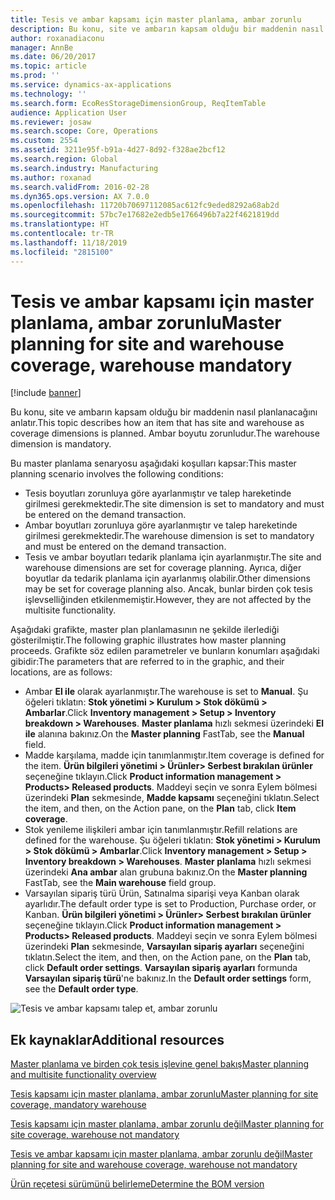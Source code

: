 ```yaml
---
title: Tesis ve ambar kapsamı için master planlama, ambar zorunlu
description: Bu konu, site ve ambarın kapsam olduğu bir maddenin nasıl planlanacağını anlatır. Ambar boyutu zorunludur.
author: roxanadiaconu
manager: AnnBe
ms.date: 06/20/2017
ms.topic: article
ms.prod: ''
ms.service: dynamics-ax-applications
ms.technology: ''
ms.search.form: EcoResStorageDimensionGroup, ReqItemTable
audience: Application User
ms.reviewer: josaw
ms.search.scope: Core, Operations
ms.custom: 2554
ms.assetid: 3211e95f-b91a-4d27-8d92-f328ae2bcf12
ms.search.region: Global
ms.search.industry: Manufacturing
ms.author: roxanad
ms.search.validFrom: 2016-02-28
ms.dyn365.ops.version: AX 7.0.0
ms.openlocfilehash: 11720b70697112085ac612fc9eded8292a68ab2d
ms.sourcegitcommit: 57bc7e17682e2edb5e1766496b7a22f4621819dd
ms.translationtype: HT
ms.contentlocale: tr-TR
ms.lasthandoff: 11/18/2019
ms.locfileid: "2815100"
---
```

# <a name="master-planning-for-site-and-warehouse-coverage-warehouse-mandatory"></a><span data-ttu-id="fd6f6-104">Tesis ve ambar kapsamı için master planlama, ambar zorunlu</span><span class="sxs-lookup"><span data-stu-id="fd6f6-104">Master planning for site and warehouse coverage, warehouse mandatory</span></span>

[!include [banner](../includes/banner.md)]

<span data-ttu-id="fd6f6-105">Bu konu, site ve ambarın kapsam olduğu bir maddenin nasıl planlanacağını anlatır.</span><span class="sxs-lookup"><span data-stu-id="fd6f6-105">This topic describes how an item that has site and warehouse as coverage dimensions is planned.</span></span> <span data-ttu-id="fd6f6-106">Ambar boyutu zorunludur.</span><span class="sxs-lookup"><span data-stu-id="fd6f6-106">The warehouse dimension is mandatory.</span></span>

<span data-ttu-id="fd6f6-107">Bu master planlama senaryosu aşağıdaki koşulları kapsar:</span><span class="sxs-lookup"><span data-stu-id="fd6f6-107">This master planning scenario involves the following conditions:</span></span>

-   <span data-ttu-id="fd6f6-108">Tesis boyutları zorunluya göre ayarlanmıştır ve talep hareketinde girilmesi gerekmektedir.</span><span class="sxs-lookup"><span data-stu-id="fd6f6-108">The site dimension is set to mandatory and must be entered on the demand transaction.</span></span>
-   <span data-ttu-id="fd6f6-109">Ambar boyutları zorunluya göre ayarlanmıştır ve talep hareketinde girilmesi gerekmektedir.</span><span class="sxs-lookup"><span data-stu-id="fd6f6-109">The warehouse dimension is set to mandatory and must be entered on the demand transaction.</span></span>
-   <span data-ttu-id="fd6f6-110">Tesis ve ambar boyutları tedarik planlama için ayarlanmıştır.</span><span class="sxs-lookup"><span data-stu-id="fd6f6-110">The site and warehouse dimensions are set for coverage planning.</span></span> <span data-ttu-id="fd6f6-111">Ayrıca, diğer boyutlar da tedarik planlama için ayarlanmış olabilir.</span><span class="sxs-lookup"><span data-stu-id="fd6f6-111">Other dimensions may be set for coverage planning also.</span></span> <span data-ttu-id="fd6f6-112">Ancak, bunlar birden çok tesis işlevselliğinden etkilenmemiştir.</span><span class="sxs-lookup"><span data-stu-id="fd6f6-112">However, they are not affected by the multisite functionality.</span></span>

<span data-ttu-id="fd6f6-113">Aşağıdaki grafikte, master plan planlamasının ne şekilde ilerlediği gösterilmiştir.</span><span class="sxs-lookup"><span data-stu-id="fd6f6-113">The following graphic illustrates how master planning proceeds.</span></span> <span data-ttu-id="fd6f6-114">Grafikte söz edilen parametreler ve bunların konumları aşağıdaki gibidir:</span><span class="sxs-lookup"><span data-stu-id="fd6f6-114">The parameters that are referred to in the graphic, and their locations, are as follows:</span></span>
-   <span data-ttu-id="fd6f6-115">Ambar **El ile** olarak ayarlanmıştır.</span><span class="sxs-lookup"><span data-stu-id="fd6f6-115">The warehouse is set to **Manual**.</span></span> <span data-ttu-id="fd6f6-116">Şu öğeleri tıklatın: **Stok yönetimi &gt; Kurulum &gt; Stok dökümü &gt; Ambarlar**.</span><span class="sxs-lookup"><span data-stu-id="fd6f6-116">Click **Inventory management &gt; Setup &gt; Inventory breakdown &gt; Warehouses**.</span></span> <span data-ttu-id="fd6f6-117">**Master planlama** hızlı sekmesi üzerindeki **El ile** alanına bakınız.</span><span class="sxs-lookup"><span data-stu-id="fd6f6-117">On the **Master planning** FastTab, see the **Manual** field.</span></span>
-   <span data-ttu-id="fd6f6-118">Madde karşılama, madde için tanımlanmıştır.</span><span class="sxs-lookup"><span data-stu-id="fd6f6-118">Item coverage is defined for the item.</span></span> <span data-ttu-id="fd6f6-119">**Ürün bilgileri yönetimi &gt; Ürünler&gt; Serbest bırakılan ürünler** seçeneğine tıklayın.</span><span class="sxs-lookup"><span data-stu-id="fd6f6-119">Click **Product information management &gt; Products&gt; Released products**.</span></span> <span data-ttu-id="fd6f6-120">Maddeyi seçin ve sonra Eylem bölmesi üzerindeki **Plan** sekmesinde, **Madde kapsamı** seçeneğini tıklatın.</span><span class="sxs-lookup"><span data-stu-id="fd6f6-120">Select the item, and then, on the Action pane, on the **Plan** tab, click **Item coverage**.</span></span>
-   <span data-ttu-id="fd6f6-121">Stok yenileme ilişkileri ambar için tanımlanmıştır.</span><span class="sxs-lookup"><span data-stu-id="fd6f6-121">Refill relations are defined for the warehouse.</span></span> <span data-ttu-id="fd6f6-122">Şu öğeleri tıklatın: **Stok yönetimi &gt; Kurulum &gt; Stok dökümü &gt; Ambarlar**.</span><span class="sxs-lookup"><span data-stu-id="fd6f6-122">Click **Inventory management &gt; Setup &gt; Inventory breakdown &gt; Warehouses**.</span></span> <span data-ttu-id="fd6f6-123">**Master planlama** hızlı sekmesi üzerindeki **Ana ambar** alan grubuna bakınız.</span><span class="sxs-lookup"><span data-stu-id="fd6f6-123">On the **Master planning** FastTab, see the **Main warehouse** field group.</span></span>
-   <span data-ttu-id="fd6f6-124">Varsayılan sipariş türü Ürün, Satınalma siparişi veya Kanban olarak ayarlıdır.</span><span class="sxs-lookup"><span data-stu-id="fd6f6-124">The default order type is set to Production, Purchase order, or Kanban.</span></span> <span data-ttu-id="fd6f6-125">**Ürün bilgileri yönetimi &gt; Ürünler&gt; Serbest bırakılan ürünler** seçeneğine tıklayın.</span><span class="sxs-lookup"><span data-stu-id="fd6f6-125">Click **Product information management &gt; Products&gt; Released products**.</span></span> <span data-ttu-id="fd6f6-126">Maddeyi seçin ve sonra Eylem bölmesi üzerindeki **Plan** sekmesinde, **Varsayılan sipariş ayarları** seçeneğini tıklatın.</span><span class="sxs-lookup"><span data-stu-id="fd6f6-126">Select the item, and then, on the Action pane, on the **Plan** tab, click **Default order settings**.</span></span> <span data-ttu-id="fd6f6-127">**Varsayılan sipariş ayarları** formunda **Varsayılan sipariş türü**'ne bakınız.</span><span class="sxs-lookup"><span data-stu-id="fd6f6-127">In the **Default order settings** form, see the **Default order type**.</span></span>

![Tesis ve ambar kapsamı talep et, ambar zorunlu](./media/multisitedemandexplosionscenarioforsiteandwarehousecoveragewarehousemandatory.jpg)



<a name="additional-resources"></a><span data-ttu-id="fd6f6-129">Ek kaynaklar</span><span class="sxs-lookup"><span data-stu-id="fd6f6-129">Additional resources</span></span>
--------

[<span data-ttu-id="fd6f6-130">Master planlama ve birden çok tesis işlevine genel bakış</span><span class="sxs-lookup"><span data-stu-id="fd6f6-130">Master planning and multisite functionality overview</span></span>](master-plan-multisite-functionality.md)

[<span data-ttu-id="fd6f6-131">Tesis kapsamı için master planlama, ambar zorunlu</span><span class="sxs-lookup"><span data-stu-id="fd6f6-131">Master planning for site coverage, mandatory warehouse</span></span>](master-plan-site-coverage-warehouse-mandatory.md)

[<span data-ttu-id="fd6f6-132">Tesis kapsamı için master planlama, ambar zorunlu değil</span><span class="sxs-lookup"><span data-stu-id="fd6f6-132">Master planning for site coverage, warehouse not mandatory</span></span>](master-plan-site-coverage-warehouse-not-mandatory.md)

[<span data-ttu-id="fd6f6-133">Tesis ve ambar kapsamı için master planlama, ambar zorunlu değil</span><span class="sxs-lookup"><span data-stu-id="fd6f6-133">Master planning for site and warehouse coverage, warehouse not mandatory</span></span>](master-plan-site-warehouse-coverage-warehouse-not-mandatory.md)

[<span data-ttu-id="fd6f6-134">Ürün reçetesi sürümünü belirleme</span><span class="sxs-lookup"><span data-stu-id="fd6f6-134">Determine the BOM version</span></span>](master-plan-bom-version-determined.md)



